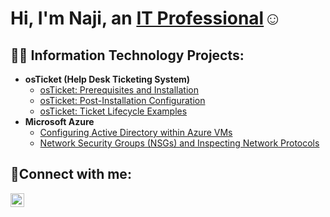 ### <h1>Hi, I'm Naji, an <a href="https://www.linkedin.com/in/naji-rogers-83139625b/">IT Professional</a>☺</h1>

<h2>👨‍💻 Information Technology Projects:</h2>

- <b>osTicket (Help Desk Ticketing System)</b>
  - [osTicket: Prerequisites and Installation](https://github.com/nickbannenberg/osticket-prereqs)
  - [osTicket: Post-Installation Configuration](https://github.com/nickbannenberg/post-install-config)
  - [osTicket: Ticket Lifecycle Examples](https://github.com/nickbannenberg/ticket-lifecycle)
- <b>Microsoft Azure</b>
  - [Configuring Active Directory within Azure VMs](https://github.com/nickbannenberg/configure-ad)
  - [Network Security Groups (NSGs) and Inspecting Network Protocols](https://github.com/nickbannenberg/azure-network-protocols)

<h2>🤳Connect with me:</h2>

[<img align="left" alt="Josh | LinkedIn" width="22px" src="https://cdn.jsdelivr.net/npm/simple-icons@v3/icons/linkedin.svg" />][linkedin]

[linkedin]: https://www.linkedin.com/in/naji-rogers-83139625b/

